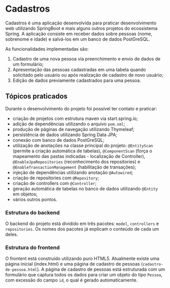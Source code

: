 # Cadastros

Cadastros é uma aplicação desenvolvida para praticar desenvolvimento web utilizando SpringBoot e mais alguns outros projetos do ecossistema Spring. A aplicação consiste em receber dados sobre pessoas (nome, sobrenome e idade) e salvá-los em um banco de dados PostGreSQL.

As funcionalidades implementadas são: 
1. Cadastro de uma nova pessoa via preenchimento e envio de dados de um formulário;
2. Apresentação das pessoas cadastradas em uma tabela quando solicitado pelo usuário ou após realização de cadastro de novo usuário;
3. Edição de dados previamente cadastrados para uma pessoa.

## Tópicos praticados

Durante o desenvolvimento do projeto foi possível ter contato e praticar:

- criação de projetos com estrutura maven via start.spring.io;
- adição de dependências utilizando o arquivo `pom.xml`;
- produção de páginas de navegação utilizando Thymeleaf;
- persistência de dados utilizando Spring Data JPA;
- conexão com banco de dados PostGreSQL;
- utilização de anotações na classe principal do projeto: `@EntityScan` (permite a criação automática de tabelas), 
`@ComponentScan` (força o mapeamento das pastas indicadas - localização de Controller),
`@EnableJpaRepositories` (reconhecimento dos repositories) e `@EnableTransactionManagement` (habilitação de transações);
- injeção de dependências utilizando anotação `@Autowired`;
- criação de repositories com `@Repository`;
- criação de controllers com `@Controller`;
- geração automática de tabelas no banco de dados utilizando `@Entity` em objetos;
- vários outros pontos.

### Estrutura do backend

O backend do projeto está dividido em três pacotes: `model`, `controllers` e `repositories`. Os nomes dos pacotes já explicam o conteúdo de cada um deles.

### Estrutura do frontend

O frontent está construído utilizando puro HTML5. Atualmente existe uma página inicial (index.html) e uma página de cadastro de pessoas (`cadastro-de-pessoa.html`). A página de cadastro de pessoas está estruturada com um formulário que captura todos os dados para criar um objeto do tipo `Pessoa`, com excessão do campo `id`, o qual é gerado automaticamente. 